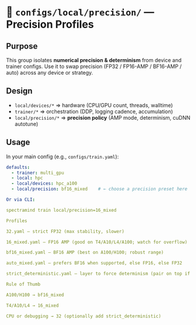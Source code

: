 # 📂 `configs/local/precision/` — Precision Profiles

## Purpose
This group isolates **numerical precision & determinism** from device and trainer configs.
Use it to swap precision (FP32 / FP16-AMP / BF16-AMP / auto) across any device or strategy.

## Design
- `local/devices/*` ⇒ hardware (CPU/GPU count, threads, walltime)
- `trainer/*`      ⇒ orchestration (DDP, logging cadence, accumulation)
- `local/precision/*` ⇒ **precision policy** (AMP mode, determinism, cuDNN autotune)

## Usage
In your main config (e.g., `configs/train.yaml`):
```yaml
defaults:
  - trainer: multi_gpu
  - local: hpc
  - local/devices: hpc_a100
  - local/precision: bf16_mixed    # ← choose a precision preset here

Or via CLI:

spectramind train local/precision=16_mixed

Profiles

32.yaml – strict FP32 (max stability, slower)

16_mixed.yaml – FP16 AMP (good on T4/A10/L4/A100; watch for overflow)

bf16_mixed.yaml – BF16 AMP (best on A100/H100; robust range)

auto_mixed.yaml – prefers BF16 when supported, else FP16, else FP32

strict_deterministic.yaml – layer to force determinism (pair on top if needed)

Rule of Thumb

A100/H100 → bf16_mixed

T4/A10/L4 → 16_mixed

CPU or debugging → 32 (optionally add strict_deterministic)
